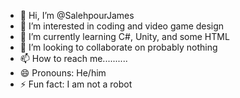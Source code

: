 - 👋 Hi, I’m @SalehpourJames
- 👀 I’m interested in coding and video game design
- 🌱 I’m currently learning C#, Unity, and some HTML
- 💞️ I’m looking to collaborate on probably nothing
- 📫 How to reach me..........
- 😄 Pronouns: He/him
- ⚡ Fun fact: I am not a robot

<!---
SalehpourJames/SalehpourJames is a ✨ special ✨ repository because its `README.md` (this file) appears on your GitHub profile.
You can click the Preview link to take a look at your changes.
--->
